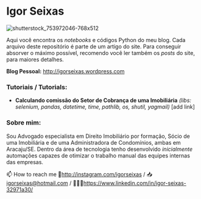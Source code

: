 # Igor Seixas
![shutterstock_753972046-768x512](https://user-images.githubusercontent.com/87819122/126694475-f7ec41cc-a91f-4cf3-aed3-21a88fea46f8.jpg)

Aqui você encontra os *notebooks* e códigos Python do meu blog. Cada arquivo deste repositório é parte de um artigo do site. Para conseguir absorver o máximo possível, recomendo você ler também os *posts* do site, para maiores detalhes.

**Blog Pessoal:** http://igorseixas.wordpress.com


### Tutoriais / Tutorials:

* **Calculando comissão do Setor de Cobrança de uma Imobiliária** *(libs: selenium, pandas, datetime, time, pathlib, os, shutil, yagmail)* [add link]

### Sobre mim:

Sou Advogado especialista em Direito Imobiliário por formação, Sócio de uma Imobiliária e de uma Administradora de Condomínios, ambas em Aracaju/SE. Dentro da área de tecnologia tenho desenvolvido *inicialmente* automações capazes de otimizar o trabalho manual das equipes internas das empresas.

📫 How to reach me 📱http://instagram.com/igorseixas / 📥 igorseixas@hotmail.com / 👨🏽‍💼https://www.linkedin.com/in/igor-seixas-32971a30/

<!---
igor-seixas/igor-seixas is a ✨ special ✨ repository because its `README.md` (this file) appears on your GitHub profile.
You can click the Preview link to take a look at your changes.
--->
